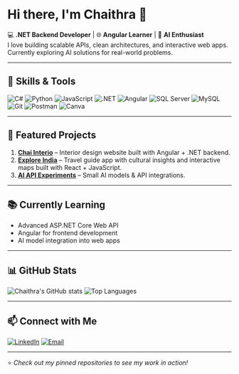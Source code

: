 # Hi there, I'm Chaithra 👋

💻 **.NET Backend Developer** | 🌐 **Angular Learner** | 🤖 **AI Enthusiast**  
I love building scalable APIs, clean architectures, and interactive web apps. Currently exploring AI solutions for real-world problems.

---

## 🚀 Skills & Tools
![C#](https://img.shields.io/badge/C%23-239120?style=for-the-badge&logo=c-sharp&logoColor=white)
![Python](https://img.shields.io/badge/Python-3776AB?style=for-the-badge&logo=python&logoColor=white)
![JavaScript](https://img.shields.io/badge/JavaScript-F7DF1E?style=for-the-badge&logo=javascript&logoColor=black)
![.NET](https://img.shields.io/badge/.NET-512BD4?style=for-the-badge&logo=dotnet&logoColor=white)
![Angular](https://img.shields.io/badge/Angular-DD0031?style=for-the-badge&logo=angular&logoColor=white)
![SQL Server](https://img.shields.io/badge/SQL%20Server-CC2927?style=for-the-badge&logo=microsoftsqlserver&logoColor=white)
![MySQL](https://img.shields.io/badge/MySQL-005C84?style=for-the-badge&logo=mysql&logoColor=white)
![Git](https://img.shields.io/badge/Git-F05032?style=for-the-badge&logo=git&logoColor=white)
![Postman](https://img.shields.io/badge/Postman-FF6C37?style=for-the-badge&logo=postman&logoColor=white)
![Canva](https://img.shields.io/badge/Canva-00C4CC?style=for-the-badge&logo=canva&logoColor=white)

---

## 📌 Featured Projects
1. **[Chai Interio](#)** – Interior design website built with Angular + .NET backend.  
2. **[Explore India](#)** – Travel guide app with cultural insights and interactive maps built with React + JavaScript.  
3. **[AI API Experiments](#)** – Small AI models & API integrations.

---

## 📚 Currently Learning
- Advanced ASP.NET Core Web API
- Angular for frontend development
- AI model integration into web apps

---

## 📊 GitHub Stats
![Chaithra's GitHub stats](https://github-readme-stats.vercel.app/api?username=chai2223&show_icons=true&theme=radical)
![Top Languages](https://github-readme-stats.vercel.app/api/top-langs/?username=chai2223&layout=compact&theme=radical)

---

## 📫 Connect with Me
[![LinkedIn](https://img.shields.io/badge/LinkedIn-0A66C2?style=for-the-badge&logo=linkedin&logoColor=white)](https://www.linkedin.com/in/chaithra-s-3094a4267)
[![Email](https://img.shields.io/badge/Email-D14836?style=for-the-badge&logo=gmail&logoColor=white)](mailto:chaithra.s.shankar2223@gmail.com)

---

⭐ *Check out my pinned repositories to see my work in action!*
